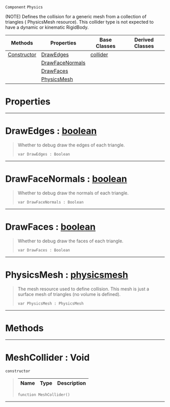  `Component` `Physics`



(NOTE) Defines the collision for a generic mesh from a collection of triangles ( PhysicsMesh resource). This collider type is not expected to have a dynamic or kinematic RigidBody.

|Methods|Properties|Base Classes|Derived Classes|
|---|---|---|---|
|[ Constructor](https://github.com/ZilchEngine/ZilchDocs/blob/master/code_reference/class_reference/meshcollider.markdown#meshcollider-void)|[ DrawEdges](https://github.com/ZilchEngine/ZilchDocs/blob/master/code_reference/class_reference/meshcollider.markdown#drawedges-zero-engine-do)|[collider](https://github.com/ZilchEngine/ZilchDocs/blob/master/code_reference/class_reference/collider.markdown)| |
| |[ DrawFaceNormals](https://github.com/ZilchEngine/ZilchDocs/blob/master/code_reference/class_reference/meshcollider.markdown#drawfacenormals-zero-eng)| | |
| |[ DrawFaces](https://github.com/ZilchEngine/ZilchDocs/blob/master/code_reference/class_reference/meshcollider.markdown#drawfaces-zero-engine-do)| | |
| |[ PhysicsMesh](https://github.com/ZilchEngine/ZilchDocs/blob/master/code_reference/class_reference/meshcollider.markdown#physicsmesh-zero-engine)| | |


 #  Properties


---  
 #  DrawEdges : [boolean](https://github.com/ZilchEngine/ZilchDocs/blob/master/code_reference/nada_base_types/boolean.markdown)

> Whether to debug draw the edges of each triangle.
> ``` lang=cpp, name=Nada
> var DrawEdges : Boolean


---  
 #  DrawFaceNormals : [boolean](https://github.com/ZilchEngine/ZilchDocs/blob/master/code_reference/nada_base_types/boolean.markdown)

> Whether to debug draw the normals of each triangle.
> ``` lang=cpp, name=Nada
> var DrawFaceNormals : Boolean


---  
 #  DrawFaces : [boolean](https://github.com/ZilchEngine/ZilchDocs/blob/master/code_reference/nada_base_types/boolean.markdown)

> Whether to debug draw the faces of each triangle.
> ``` lang=cpp, name=Nada
> var DrawFaces : Boolean


---  
 #  PhysicsMesh : [physicsmesh](https://github.com/ZilchEngine/ZilchDocs/blob/master/code_reference/class_reference/physicsmesh.markdown)

> The mesh resource used to define collision. This mesh is just a surface mesh of triangles (no volume is defined).
> ``` lang=cpp, name=Nada
> var PhysicsMesh : PhysicsMesh


---  
 #  Methods


---  
 #  MeshCollider : Void

 `constructor`

> 
> |Name|Type|Description|
> |---|---|---|
> ``` lang=cpp, name=Nada
> function MeshCollider()
> ``` 


---  
 

 